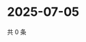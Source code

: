 # 2025-07-05

共 0 条

<!-- BEGIN ZHIHUQUESTIONS -->
<!-- 最后更新时间 Sat Jul 05 2025 16:14:34 GMT+0800 (China Standard Time) -->

<!-- END ZHIHUQUESTIONS -->
